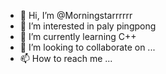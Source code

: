 - 👋 Hi, I’m @Morningstarrrrrr
- 👀 I’m interested in paly pingpong
- 🌱 I’m currently learning C++
- 💞️ I’m looking to collaborate on ...
- 📫 How to reach me ...

<!---
Morningstarrrrrr/Morningstarrrrrr is a ✨ special ✨ repository because its `README.md` (this file) appears on your GitHub profile.
You can click the Preview link to take a look at your changes.
--->
